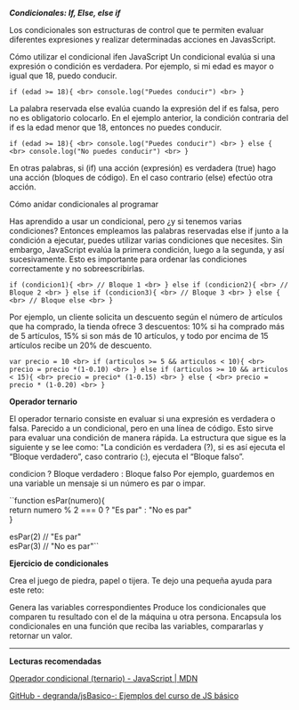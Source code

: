 ***Condicionales: If, Else, else if***


Los condicionales son estructuras de control que te permiten evaluar diferentes expresiones y realizar determinadas acciones en JavasScript.

Cómo utilizar el condicional ifen JavaScript
Un condicional evalúa si una expresión o condición es verdadera. Por ejemplo, si mi edad es mayor o igual que 18, puedo conducir.

``if (edad >= 18){ <br>
    console.log("Puedes conducir") <br>
}`` <br>

La palabra reservada else evalúa cuando la expresión del if es falsa, pero no es obligatorio colocarlo. En el ejemplo anterior, la condición contraria del if es la edad menor que 18, entonces no puedes conducir.

``if (edad >= 18){ <br>
    console.log("Puedes conducir") <br>
} else { <br>
    console.log("No puedes conducir") <br>
}`` <br>

En otras palabras, si (if) una acción (expresión) es verdadera (true) hago una acción (bloques de código). En el caso contrario (else) efectúo otra acción.

Cómo anidar condicionales al programar

Has aprendido a usar un condicional, pero ¿y si tenemos varias condiciones? Entonces empleamos las palabras reservadas else if junto a la condición a ejecutar, puedes utilizar varias condiciones que necesites. Sin embargo, JavaScript evalúa la primera condición, luego a la segunda, y así sucesivamente. Esto es importante para ordenar las condiciones correctamente y no sobreescribirlas.

``if (condicion1){ <br>
   // Bloque 1 <br>
} else if (condicion2){ <br>
    // Bloque 2 <br>
} else if (condicion3){ <br>
   // Bloque 3 <br>
} else { <br>
    // Bloque else <br>
}`` <br>

Por ejemplo, un cliente solicita un descuento según el número de artículos que ha comprado, la tienda ofrece 3 descuentos: 10% si ha comprado más de 5 artículos, 15% si son más de 10 artículos, y todo por encima de 15 artículos recibe un 20% de descuento.

``var precio = 10 <br>
if (articulos >= 5 && articulos < 10){ <br>
   precio = precio *(1-0.10) <br>
} else if (articulos >= 10 && articulos < 15){ <br>
precio = precio* (1-0.15) <br>
} else { <br>
    precio = precio * (1-0.20) <br>
}`` <br>

**Operador ternario**

El operador ternario consiste en evaluar si una expresión es verdadera o falsa. Parecido a un condicional, pero en una línea de código. Esto sirve para evaluar una condición de manera rápida. La estructura que sigue es la siguiente y se lee como: "La condición es verdadera (?), si es así ejecuta el “Bloque verdadero”, caso contrario (:), ejecuta el “Bloque falso”.

condicion ? Bloque verdadero : Bloque falso
Por ejemplo, guardemos en una variable un mensaje si un número es par o impar.

``function esPar(numero){ <br>
    return numero % 2 === 0 ? "Es par" : "No es par" <br>
} <br>

esPar(2) // "Es par" <br>
esPar(3) // "No es par"`` <br>

**Ejercicio de condicionales**

Crea el juego de piedra, papel o tijera. Te dejo una pequeña ayuda para este reto:

Genera las variables correspondientes
Produce los condicionales que comparen tu resultado con el de la máquina u otra persona.
Encapsula los condicionales en una función que reciba las variables, compararlas y retornar un valor.


-------------------------------------------------------------------
**Lecturas recomendadas**

[Operador condicional (ternario) - JavaScript | MDN](https://developer.mozilla.org/es/docs/Web/JavaScript/Referencia/Operadores/Conditional_Operator)

[GitHub - degranda/jsBasico-: Ejemplos del curso de JS básico](https://github.com/degranda/jsBasico)
